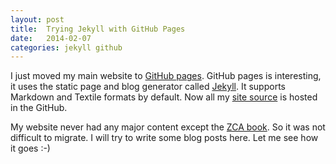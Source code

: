 ```yaml
---
layout: post
title:  Trying Jekyll with GitHub Pages
date:   2014-02-07
categories: jekyll github
---
```


I just moved my main website to [GitHub pages][gh-pages].  GitHub
pages is interesting, it uses the static page and blog generator
called [Jekyll][jekyll].  It supports Markdown and Textile formats by
default.  Now all my [site source][source] is hosted in the GitHub.

My website never had any major content except the [ZCA book][zca].  So
it was not difficult to migrate.  I will try to write some blog posts
here.  Let me see how it goes :-)

[zca]: http://muthukadan.net/docs/zca.html
[jekyll-gh]: https://github.com/mojombo/jekyll
[jekyll]:    http://jekyllrb.com
[gh-pages]: http://pages.github.com/
[source]: https://github.com/baijum/baijum.github.io